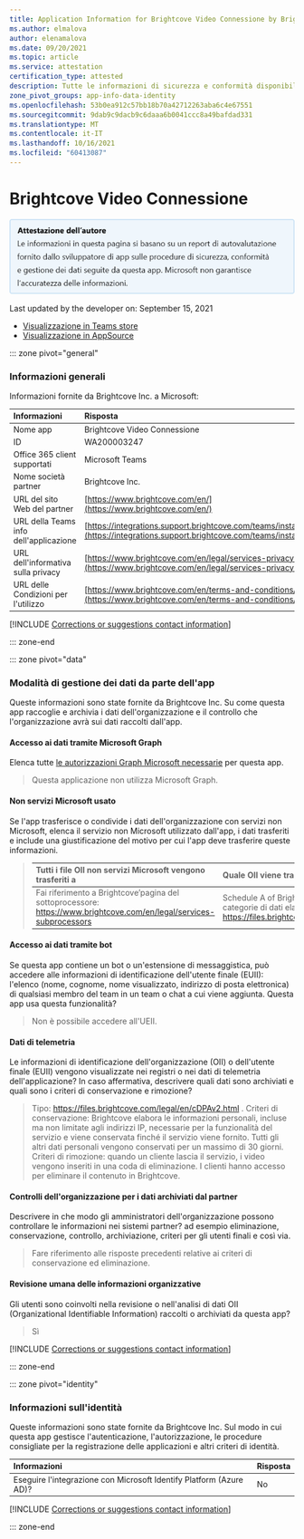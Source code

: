 ```yaml
---
title: Application Information for Brightcove Video Connessione by Brightcove Inc.
ms.author: elmalova
author: elenamalova
ms.date: 09/20/2021
ms.topic: article
ms.service: attestation
certification_type: attested
description: Tutte le informazioni di sicurezza e conformità disponibili per Brightcove Video Connessione, i criteri di gestione dei dati, le informazioni del catalogo app Microsoft Cloud App Security e le informazioni sulla sicurezza/conformità nel Registro di sistema CSA STAR.
zone_pivot_groups: app-info-data-identity
ms.openlocfilehash: 53b0ea912c57bb18b70a42712263aba6c4e67551
ms.sourcegitcommit: 9dab9c9dacb9c6daaa6b0041ccc8a49bafdad331
ms.translationtype: MT
ms.contentlocale: it-IT
ms.lasthandoff: 10/16/2021
ms.locfileid: "60413087"
---
```

# <a name="brightcove-video-connect"></a>Brightcove Video Connessione

<p></p>
<img alt="Publisher Attestation: The information on this page is based on a self-assessment report provided by the app developer on the security, compliance, and data handling practices followed by this app. Microsoft makes no guarantees regarding the accuracy of the information." src="../media/attested.png" width="650" />
<p>Last updated by the developer on: September 15, 2021</p>

* <a href="https://teams.microsoft.com/l/app/af7b350c-9e21-49a2-98b8-679327ed31c3" target="_blank">Visualizzazione in Teams store</a>
* <a href="https://appsource.microsoft.com/product/office/WA200003247" target="_blank">Visualizzazione in AppSource</a>

::: zone pivot="general"

### <a name="general-information"></a>Informazioni generali

Informazioni fornite da Brightcove Inc. a Microsoft:

| **Informazioni** | **Risposta** |
|:----------------|:-------------|
| Nome app | Brightcove Video Connessione |
| ID | WA200003247 |
| Office 365 client supportati | Microsoft Teams |
| Nome società partner | Brightcove Inc. |
| URL del sito Web del partner | [https://www.brightcove.com/en/](https://www.brightcove.com/en/) |
| URL della Teams info dell'applicazione | [https://integrations.support.brightcove.com/teams/installat...](https://integrations.support.brightcove.com/teams/installation.html) |
| URL dell'informativa sulla privacy | [https://www.brightcove.com/en/legal/services-privacy-policy](https://www.brightcove.com/en/legal/services-privacy-policy) |
| URL delle Condizioni per l'utilizzo | [https://www.brightcove.com/en/terms-and-conditions/](https://www.brightcove.com/en/terms-and-conditions/) |

 [!INCLUDE [Corrections or suggestions contact information](../includes/corrections-or-suggestions.md)]

::: zone-end

::: zone pivot="data"

### <a name="how-the-app-handles-data"></a>Modalità di gestione dei dati da parte dell'app

Queste informazioni sono state fornite da Brightcove Inc. Su come questa app raccoglie e archivia i dati dell'organizzazione e il controllo che l'organizzazione avrà sui dati raccolti dall'app.

#### <a name="data-access-using-microsoft-graph"></a>Accesso ai dati tramite Microsoft Graph

Elenca tutte [le autorizzazioni Graph Microsoft necessarie](https://docs.microsoft.com/graph/permissions-reference) per questa app.

>Questa applicazione non utilizza Microsoft Graph.


#### <a name="non-microsoft-services-used"></a>Non servizi Microsoft usato

Se l'app trasferisce o condivide i dati dell'organizzazione con servizi non Microsoft, elenca il servizio non Microsoft utilizzato dall'app, i dati trasferiti e include una giustificazione del motivo per cui l'app deve trasferire queste informazioni.

>| **Tutti i file OII non servizi Microsoft vengono trasferiti a** |  **Quale OII viene trasferito?** | **Giustificazione per il trasferimento dell'OII?** |
>|:-----------------------------------------------------|:------------------------------|:----------------------------------------|
>| Fai riferimento a Brightcove&#8217;pagina del sottoprocessore: https://www.brightcove.com/en/legal/services-subprocessors | Schedule A of Brightcove&#8217;s DPA elenca le categorie di dati elaborati: https://files.brightcove.com/legal/en/cDPAv2.html | Schedule A of Brightcove&#8217;s DPA elenca i motivi per l'elaborazione di questi dati: https://files.brightcove.com/legal/en/cDPAv2.html |

#### <a name="data-access-via-bots"></a>Accesso ai dati tramite bot

Se questa app contiene un bot o un'estensione di messaggistica, può accedere alle informazioni di identificazione dell'utente finale (EUII): l'elenco (nome, cognome, nome visualizzato, indirizzo di posta elettronica) di qualsiasi membro del team in un team o chat a cui viene aggiunta. Questa app usa questa funzionalità?

>Non è possibile accedere all'UEII.


#### <a name="telemetry-data"></a>Dati di telemetria

Le informazioni di identificazione dell'organizzazione (OII) o dell'utente finale (EUII) vengono visualizzate nei registri o nei dati di telemetria dell'applicazione? In caso affermativa, descrivere quali dati sono archiviati e quali sono i criteri di conservazione e rimozione?

>Tipo: https://files.brightcove.com/legal/en/cDPAv2.html . Criteri di conservazione: Brightcove elabora le informazioni personali, incluse ma non limitate agli indirizzi IP, necessarie per la funzionalità del servizio e viene conservata finché il servizio viene fornito. Tutti gli altri dati personali vengono conservati per un massimo di 30 giorni. Criteri di rimozione: quando un cliente lascia il servizio, i video vengono inseriti in una coda di eliminazione. I clienti hanno accesso per eliminare il contenuto in Brightcove.

#### <a name="organizational-controls-for-data-stored-by-partner"></a>Controlli dell'organizzazione per i dati archiviati dal partner

Descrivere in che modo gli amministratori dell'organizzazione possono controllare le informazioni nei sistemi partner? ad esempio eliminazione, conservazione, controllo, archiviazione, criteri per gli utenti finali e così via.

>Fare riferimento alle risposte precedenti relative ai criteri di conservazione ed eliminazione.

#### <a name="human-review-of-organizational-information"></a>Revisione umana delle informazioni organizzative

Gli utenti sono coinvolti nella revisione o nell'analisi di dati OII (Organizational Identifiable Information) raccolti o archiviati da questa app?

>Sì

[!INCLUDE [Corrections or suggestions contact information](../includes/corrections-or-suggestions.md)]

::: zone-end


::: zone pivot="identity"

### <a name="identity-information"></a>Informazioni sull'identità

Queste informazioni sono state fornite da Brightcove Inc. Sul modo in cui questa app gestisce l'autenticazione, l'autorizzazione, le procedure consigliate per la registrazione delle applicazioni e altri criteri di identità.

| **Informazioni** | **Risposta** |
|:----------------|:-------------|
| Eseguire l'integrazione con Microsoft Identify Platform (Azure AD)?  | No |

[!INCLUDE [Corrections or suggestions contact information](../includes/corrections-or-suggestions.md)]

::: zone-end

